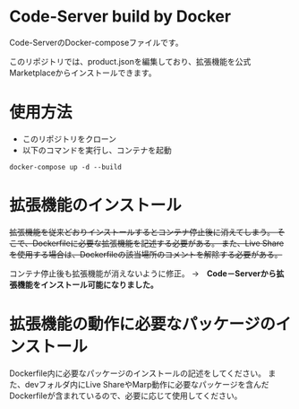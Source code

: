 # Code-Server build by Docker
Code-ServerのDocker-composeファイルです。

このリポジトリでは、product.jsonを編集しており、拡張機能を公式Marketplaceからインストールできます。

# 使用方法
- このリポジトリをクローン
- 以下のコマンドを実行し、コンテナを起動
```
docker-compose up -d --build
```

# 拡張機能のインストール
~~拡張機能を従来どおりインストールするとコンテナ停止後に消えてしまう。
そこで、Dockerfileに必要な拡張機能を記述する必要がある。
また、Live Shareを使用する場合は、Dockerfileの該当場所のコメントを解除する必要がある。~~

コンテナ停止後も拡張機能が消えないように修正。
→　**Code－Serverから拡張機能をインストール可能になりました。**

# 拡張機能の動作に必要なパッケージのインストール
Dockerfile内に必要なパッケージのインストールの記述をしてください。
また、devフォルダ内にLive ShareやMarp動作に必要なパッケージを含んだDockerfileが含まれているので、必要に応じて使用してください。

